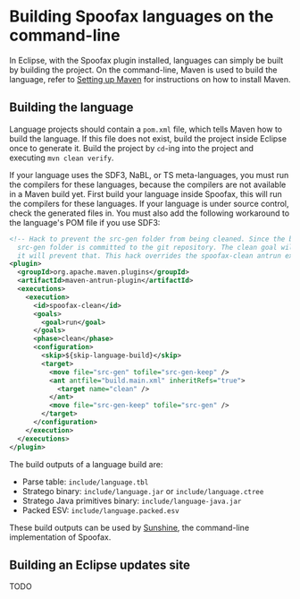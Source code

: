 # Building Spoofax languages on the command-line

In Eclipse, with the Spoofax plugin installed, languages can simply be built by building the project. On the command-line, Maven is used to build the language, refer to [Setting up Maven](setting-up-maven.md) for instructions on how to install Maven.

## Building the language

Language projects should contain a `pom.xml` file, which tells Maven how to build the language. If this file does not exist, build the project inside Eclipse once to generate it. Build the project by `cd`-ing into the project and executing `mvn clean verify`. 

If your language uses the SDF3, NaBL, or TS meta-languages, you must run the compilers for these languages, because the compilers are not available in a Maven build yet. First build your language inside Spoofax, this will run the compilers for these languages. If your language is under source control, check the generated files in. You must also add the following workaround to the language's POM file if you use SDF3:

```xml
<!-- Hack to prevent the src-gen folder from being cleaned. Since the build cannot run meta-languages such as SDF3, the
  src-gen folder is committed to the git repository. The clean goal will clean the src-gen folder, temporarily renaming
  it will prevent that. This hack overrides the spoofax-clean antrun execution from the parent POM. -->
<plugin>
  <groupId>org.apache.maven.plugins</groupId>
  <artifactId>maven-antrun-plugin</artifactId>
  <executions>
    <execution>
      <id>spoofax-clean</id>
      <goals>
        <goal>run</goal>
      </goals>
      <phase>clean</phase>
      <configuration>
        <skip>${skip-language-build}</skip>
        <target>
          <move file="src-gen" tofile="src-gen-keep" />
          <ant antfile="build.main.xml" inheritRefs="true">
            <target name="clean" />
          </ant>
          <move file="src-gen-keep" tofile="src-gen" />
        </target>
      </configuration>
    </execution>
  </executions>
</plugin>
```

The build outputs of a language build are:

* Parse table: `include/language.tbl`
* Stratego binary: `include/language.jar` or `include/language.ctree`
* Stratego Java primitives binary: `include/language-java.jar`
* Packed ESV: `include/language.packed.esv`

These build outputs can be used by [Sunshine](https://github.com/metaborg/spoofax-sunshine/blob/master/README.md), the command-line implementation of Spoofax.

## Building an Eclipse updates site

TODO
